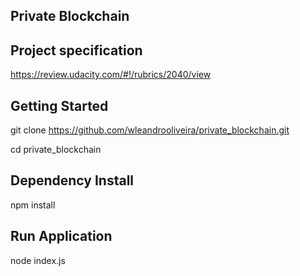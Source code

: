 ##  Private Blockchain
## Project specification
https://review.udacity.com/#!/rubrics/2040/view

## Getting Started

git clone https://github.com/wleandrooliveira/private_blockchain.git

cd private_blockchain

## Dependency Install

npm install

## Run Application

node index.js




 
